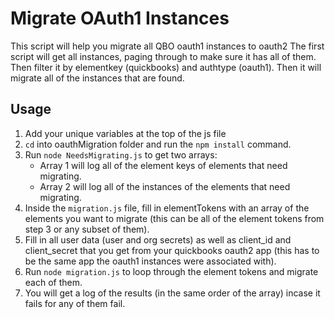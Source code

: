 # Migrate OAuth1 Instances
This script will help you migrate all QBO oauth1 instances to oauth2
The first script will get all instances, paging through to make sure it has all of them. Then
filter it by elementkey (quickbooks) and authtype (oauth1). Then it will migrate all of the instances
that are found.

## Usage
1. Add your unique variables at the top of the js file
2. `cd` into oauthMigration folder and run the `npm install` command. 
3. Run `node NeedsMigrating.js` to get two arrays:
    * Array 1 will log all of the element keys of elements that need migrating.
    * Array 2 will log all of the instances of the elements that need migrating.
4. Inside the `migration.js` file, fill in elementTokens with an array of the elements you want to migrate (this can be all of the element tokens from step 3 or any subset of them).
5. Fill in all user data (user and org secrets) as well as client_id and client_secret that you get from your quickbooks oauth2 app (this has to be the same app the oauth1 instances were associated with).
6. Run `node migration.js` to loop through the element tokens and migrate each of them.
7. You will get a log of the results (in the same order of the array) incase it fails for any of them fail.
